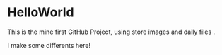 # HelloWorld
This is the mine first GitHub Project, using store images and daily files .

I make some differents here!
